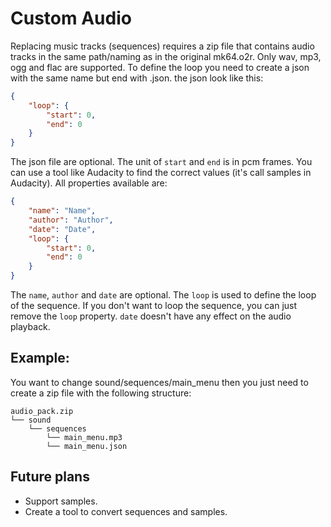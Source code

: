 # Custom Audio
Replacing music tracks (sequences) requires a zip file that contains audio tracks in the same path/naming as in the original mk64.o2r. Only wav, mp3, ogg and flac are supported. To define the loop you need to create a json with the same name but end with .json.
the json look like this:
```json
{
    "loop": {
        "start": 0,
        "end": 0
    }
}
```
The json file are optional. The unit of `start` and `end` is in pcm frames. You can use a tool like Audacity to find the correct values (it's call samples in Audacity). All properties available are:
```json
{
    "name": "Name",
    "author": "Author",
    "date": "Date",
    "loop": {
        "start": 0,
        "end": 0
    }
}
```
The `name`, `author` and `date` are optional. The `loop` is used to define the loop of the sequence. If you don't want to loop the sequence, you can just remove the `loop` property. `date` doesn't have any effect on the audio playback.
## Example:
You want to change sound/sequences/main_menu then you just need to create a zip file with the following structure:
```
audio_pack.zip
└── sound
    └── sequences
        └── main_menu.mp3
        └── main_menu.json
```

## Future plans
* Support samples.
* Create a tool to convert sequences and samples.
